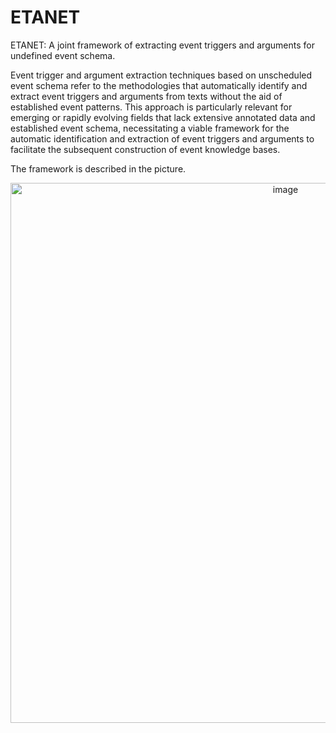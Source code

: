 # ETANET
ETANET: A joint framework of extracting event triggers and arguments for undefined event schema.

Event trigger and argument extraction techniques based on unscheduled event schema refer to the methodologies that automatically identify and extract event triggers and arguments from texts without the aid of established event patterns. This approach is particularly relevant for emerging or rapidly evolving fields that lack extensive annotated data and established event schema, necessitating a viable framework for the automatic identification and extraction of event triggers and arguments to facilitate the subsequent construction of event knowledge bases. 

The framework is described in the picture.
<div align=center>
<img width="864" alt="image" src="https://github.com/PowerGay/ETANET/assets/29689992/7e5b03ca-7257-4139-83ff-c0a107a00377">
</div>
